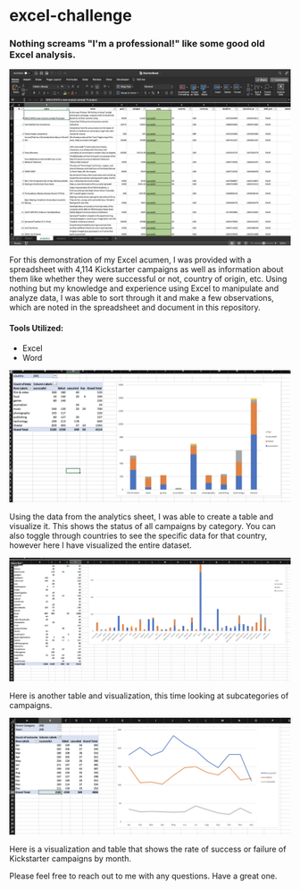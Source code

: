 # excel-challenge
### Nothing screams "I'm a professional!" like some good old Excel analysis.



![screenshot](images/analytics.png)



For this demonstration of my Excel acumen, I was provided with a spreadsheet with 4,114 Kickstarter campaigns as well as information about them like whether they were successful or not, country of origin, etc. Using nothing but my knowledge and experience using Excel to manipulate and analyze data, I was able to sort through it and make a few observations, which are noted in the spreadsheet and document in this repository.


#### Tools Utilized:
* Excel
* Word



![category](images/category.png)

Using the data from the analytics sheet, I was able to create a table and visualize it. This shows the status of all campaigns by category. You can also toggle through countries to see the specific data for that country, however here I have visualized the entire dataset.




![subcategory](images/subcategory.png)

Here is another table and visualization, this time looking at subcategories of campaigns.




![outcome_line](images/outcome_line.png)

Here is a visualization and table that shows the rate of success or failure of Kickstarter campaigns by month.

Please feel free to reach out to me with any questions. Have a great one.
